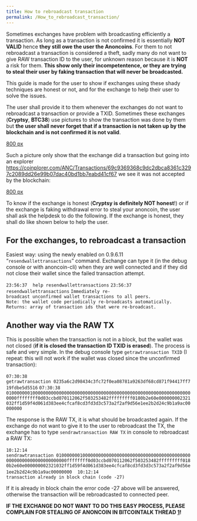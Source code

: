 ```yaml
---
title: How to rebroadcast transaction
permalink: /How_to_rebroadcast_transaction/
---
```


Sometimes exchanges have problem with broadcasting efficiently a transaction. As long as a transaction is not confirmed it is essentially **NOT VALID** hence **they still owe the user the Anoncoins**. For them to not rebroadcast a transaction is considered a theft, sadly many do not want to give RAW transaction ID to the user, for unknown reason because it is **NOT** a risk for them. **This show only their incompetentence, or they are trying to steal their user by faking transaction that will never be broadcasted.**

This guide is made for the user to show if exchanges using these shady techniques are honest or not, and for the exchange to help their user to solve the issues.

The user shall provide it to them whenever the exchanges do not want to rebroadcast a transaction or provide a TXID. Sometimes these exchanges (**Cryptsy**, **BTC38**) use pictures to show the transaction was done by them but **the user shall never forget that if a transaction is not taken up by the blockchain and is not confirmed it is not valid**.

[800 px](/File:1458972596x3738746559.png "wikilink")

Such a picture only show that the exchange did a transaction but going into an explorer <https://coinplorer.com/ANC/Transactions/69c9369368c9dc2dbca8361c3297c2089dd26e99b07dac40bd1bb7eabd41cf67> we see it was not accepted by the blockchain:

[800 px](/File:Capture_3.PNG "wikilink")

To know if the exchange is honest (**Cryptsy is definitely NOT honest**!) or if the exchange is faking withdrawal error to steal your anoncoin, the user shall ask the helpdesk to do the following. If the exchange is honest, they shall do like shown below to help the user.

For the exchanges, to rebroadcast a transaction
-----------------------------------------------

Easiest way: using the newly enabled on 0.9.6.11 “`resendwallettransactions`” command. Exchange can type it (in the debug console or with anoncoin-cli) when they are well connected and if they did not close their wallet since the failed transaction attempt.

`23:56:37`
`￼`
`help resendwallettransactions`
`23:56:37`
`￼`
`resendwallettransactions`
`Immediately re-broadcast unconfirmed wallet transactions to all peers.`
`Note: the wallet code periodically re-broadcasts automatically.`
`Returns: array of transaction ids that were re-broadcast.`

Another way via the RAW TX
--------------------------

This is possible when the transaction is not in a block, but the wallet was not closed (**if it is closed the transaction ID TXID is erased**). The process is safe and very simple. In the debug console type `getrawtransaction TXID` (I repeat: this will not work if the wallet was closed since the unconfirmed transaction):

`07:30:38`
`￼`
`getrawtransaction 0235a6c2d98434c3fc72f0ea08781a9263df68cd871f94417ff719fdbe5d5516`
`07:30:38`
`￼`
`01000000010000000000000000000000000000000000000000000000000000000000000000ffffffff0d03ccbd070112062f503253482fffffffff0180b2e60e000000002321032ff1d59f4d061d383ee4cfcaf8cd3fd3d3c573a2f2af9d56e1ee2b2d24c9b1a9ac00000000`

The response is the RAW TX, it is what should be broadcasted again. If the exchange do not want to give it to the user to rebroadcast the TX, the exchange has to type `sendrawtransaction RAW TX` in console to rebroadcast a RAW TX:

`10:12:14`
`￼`
`sendrawtransaction 01000000010000000000000000000000000000000000000000000000000000000000000000ffffffff0d03ccbd070112062f503253482fffffffff0180b2e60e000000002321032ff1d59f4d061d383ee4cfcaf8cd3fd3d3c573a2f2af9d56e1ee2b2d24c9b1a9ac00000000`
` `
`10:12:14`
`￼`
`transaction already in block chain (code -27)`

If it is already in block chain the error code -27 above will be answered, otherwise the transaction will be rebroadcasted to connected peer.

**IF THE EXCHANGE DO NOT WANT TO DO THIS EASY PROCESS, PLEASE COMPLAIN FOR STEALING OF ANONCOIN IN BITCOINTALK THREAD [1](https://bitcointalk.org/index.php?topic=227287.5000)!**